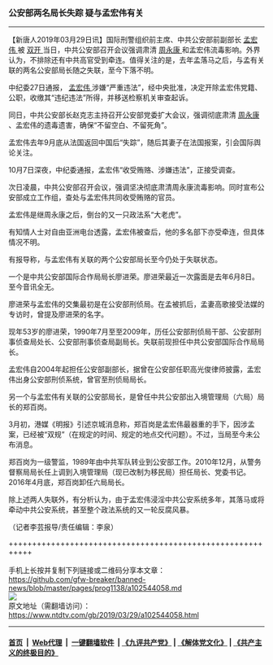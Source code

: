 ### 公安部两名局长失踪  疑与孟宏伟有关
------------------------

<div class="post_content" itemprop="articleBody">
 <p>
  【新唐人2019年03月29日讯】国际刑警组织前主席、中共公安部前副部长
  <a href="https://www.ntdtv.com/gb/孟宏伟.htm">
   孟宏伟
  </a>
  被
  <a href="https://www.ntdtv.com/gb/双开.htm">
   双开
  </a>
  当日，中共公安部召开会议强调肃清
  <a href="https://www.ntdtv.com/gb/周永康.htm">
   周永康
  </a>
  和孟宏伟流毒影响。外界认为，不排除还有中共高官受到牵连。值得关注的是，去年孟落马之后，与孟有关联的两名公安部局长随之失联，至今下落不明。
 </p>
 <p>
  中纪委27日通报，
  <a href="https://www.ntdtv.com/gb/孟宏伟.htm">
   孟宏伟
  </a>
  涉嫌“严重违法”，经中央批准，决定开除孟宏伟党籍、公职，收缴其“违纪违法”所得，并移送检察机关审查起诉。
 </p>
 <p>
  同日，中共公安部长赵克志主持召开公安部党委扩大会议，强调彻底肃清
  <a href="https://www.ntdtv.com/gb/周永康.htm">
   周永康
  </a>
  、孟宏伟的遗毒遗害，确保“不留空白、不留死角”。
 </p>
 <p>
  孟宏伟去年9月底从法国返回中国后“失踪”，随后其妻子在法国报案，引会国际舆论关注。
 </p>
 <p>
  10月7日深夜，中纪委通报，孟宏伟“收受贿赂、涉嫌违法”，正接受调查。
 </p>
 <p>
  次日凌晨，中共公安部召开会议，强调坚决彻底肃清周永康流毒影响。同时宣布公安部成立工作组，查处与孟宏伟共同收受贿赂的官员。
 </p>
 <p>
  孟宏伟是继周永康之后，倒台的又一只政法系“大老虎”。
 </p>
 <p>
  有知情人士对自由亚洲电台透露，孟宏伟被查后，他的多名部下亦受牵连，但具体情况不明。
 </p>
 <p>
  有报导称，与孟宏伟有关联的两个公安部局长至今仍处于失联状态。
 </p>
 <p>
  一个是中共公安部国际合作局局长廖进荣。廖进荣最近一次露面是去年6月8日。至今音讯全无。
 </p>
 <p>
  廖进荣与孟宏伟的交集最初是在公安部刑侦局。在孟被抓后，孟妻高歌接受法媒的专访时，曾提及廖进荣的名字。
 </p>
 <p>
  现年53岁的廖进荣，1990年7月至至2009年，历任公安部刑侦局干部、公安部刑事侦查局处长、公安部刑事侦查局副局长。失联前现担任中共公安部国际合作局局长。
 </p>
 <p>
  孟宏伟自2004年起担任公安部副部长，据曾在公安部任职高光俊律师披露，孟宏伟出身公安部刑侦系统，曾官至刑侦局局长。
 </p>
 <p>
  另一个与孟宏伟有关联的公安部局长，是曾任中共公安部出入境管理局（六局）局长的郑百岗。
 </p>
 <p>
  3月初，港媒《明报》引述京城消息称，郑百岗是孟宏伟最器重的手下，因涉孟案，已经被“双规”（在规定的时间、规定的地点交代问题）。不过，当局至今未公布消息。
 </p>
 <p>
  郑百岗为一级警监，1989年由中共军队转业到公安部工作。2010年12月，从警务督察局局长任上调到入境管理局（现已改制为移民局）担任局长、党委书记。2016年4月底，郑百岗卸任六局局长。
 </p>
 <p>
  除上述两人失联外，有分析认为，由于孟宏伟浸淫中共公安系统多年，其落马或将牵动中共公安系统，甚至整个政法系统的又一轮反腐风暴。
 </p>
 <p>
  （记者李芸报导/责任编辑：李泉）
 </p>
 <div class="single_ad">
 </div>
</div>

+++++++++++++++++++++++++++++++++++++++++++++++++++++++++++<br/><br/>
手机上长按并复制下列链接或二维码分享本文章：<br/>
https://github.com/gfw-breaker/banned-news/blob/master/pages/prog1138/a102544058.md <br/>
<a href='https://github.com/gfw-breaker/banned-news/blob/master/pages/prog1138/a102544058.md'><img src='https://github.com/gfw-breaker/banned-news/blob/master/pages/prog1138/a102544058.md.png'/></a> <br/>
原文地址（需翻墙访问）：https://www.ntdtv.com/gb/2019/03/29/a102544058.html


------------------------
#### [首页](https://github.com/gfw-breaker/banned-news/blob/master/README.md) &nbsp;|&nbsp; [Web代理](https://github.com/labour-camp/helloworld) &nbsp;|&nbsp; [一键翻墙软件](https://github.com/gfw-breaker/nogfw/blob/master/README.md) &nbsp;| [《九评共产党》](https://github.com/gfw-breaker/9ping.md/blob/master/README.md#九评之一评共产党是什么) | [《解体党文化》](https://github.com/gfw-breaker/jtdwh.md/blob/master/README.md) | [《共产主义的终极目的》](https://github.com/gfw-breaker/gczydzjmd.md/blob/master/README.md)

